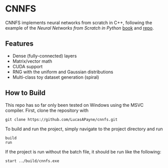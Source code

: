# CNNFS

CNNFS implements neural networks from scratch in C++, following the example of the _Neural Networks from Scratch in Python_ [book](https://nnfs.io) and [repo](https://github.com/Sentdex/nnfs).

## Features

- Dense (fully-connected) layers
- Matrix/vector math
- CUDA support
- RNG with the uniform and Gaussian distributions
- Multi-class toy dataset generation (spiral)

## How to Build

This repo has so far only been tested on Windows using the MSVC compiler. First, clone the repository with

    git clone https://github.com/LucasAPayne/cnnfs.git

To build and run the project, simply navigate to the project directory and run

    build
    run

If the project is run without the batch file, it should be run like the following:

    start ../build/cnnfs.exe
